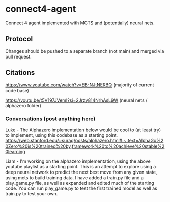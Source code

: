 # connect4-agent

Connect 4 agent implemented with MCTS and (potentially) neural nets.

## Protocol

Changes should be pushed to a separate branch (not main) and merged via pull request.

## Citations

https://www.youtube.com/watch?v=EB-NJtNERBQ (majority of current code base)

https://youtu.be/t5V197JVemI?si=2Jrzy814NrhAsL9W (neural nets / alphazero folder)

### Conversations (post anything here)

Luke - The Alphazero implementation below would be cool to (at least try) to implement, using this codebase as a starting point.
https://web.stanford.edu/~surag/posts/alphazero.html#:~:text=AlphaGo%20Zero%20is%20trained%20by,framework%20to%20achieve%20stable%20learning

Liam - I'm working on the alphazero implementation, using the above youtube playlist as a starting point. This is an attempt to explore using a deep neural network to predict the next best move from any given state, using mcts to build training data. I have added a train.py file and a play_game.py file, as well as expanded and edited much of the starting code. You can run play_game.py to test the first trained model as well as train.py to test your own.